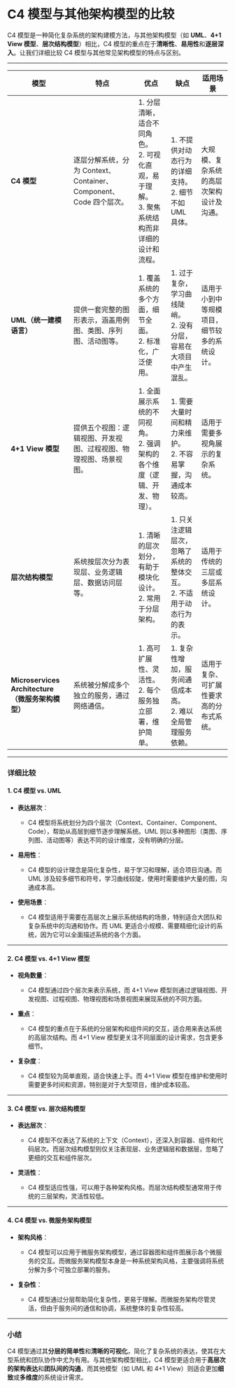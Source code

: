 # C4 模型与其他架构模型的比较

C4 模型是一种简化复杂系统的架构建模方法，与其他架构模型（如 **UML**、**4+1 View 模型**、**层次结构模型**）相比，C4 模型的重点在于**清晰性**、**易用性**和**逐层深入**。让我们详细比较 C4 模型与其他常见架构模型的特点与区别。

---

| **模型** | **特点** | **优点** | **缺点** | **适用场景** |
| --- | --- | --- | --- | --- |
| **C4 模型** | 逐层分解系统，分为 Context、Container、Component、Code 四个层次。 | 1. 分层清晰，适合不同角色。<br>2. 可视化直观，易于理解。<br>3. 聚焦系统结构而非详细的设计和流程。 | 1. 不提供对动态行为的详细支持。<br>2. 细节不如 UML 具体。 | 大规模、复杂系统的高层次架构设计及沟通。 |
| **UML（统一建模语言）** | 提供一套完整的图形表示，涵盖用例图、类图、序列图、活动图等。 | 1. 覆盖系统的多个方面，细节全面。<br>2. 标准化，广泛使用。 | 1. 过于复杂，学习曲线陡峭。<br>2. 没有分层，容易在大项目中产生混乱。 | 适用于小到中等规模项目，细节较多的系统设计。 |
| **4+1 View 模型** | 提供五个视图：逻辑视图、开发视图、过程视图、物理视图、场景视图。 | 1. 全面展示系统的不同视角。<br>2. 强调架构的各个维度（逻辑、开发、物理）。 | 1. 需要大量时间和精力来维护。<br>2. 不容易掌握，沟通成本较高。 | 适用于需要多视角展示的复杂系统。 |
| **层次结构模型** | 系统按层次分为表现层、业务逻辑层、数据访问层等。 | 1. 清晰的层次划分，有助于模块化设计。<br>2. 常用于分层架构。 | 1. 只关注逻辑层次，忽略了系统的整体交互。<br>2. 不适用于动态行为的表示。 | 适用于传统的三层或多层系统设计。 |
| **Microservices Architecture（微服务架构模型）** | 系统被分解成多个独立的服务，通过网络通信。 | 1. 高可扩展性、灵活性。<br>2. 每个服务独立部署，维护简单。 | 1. 复杂性增加，服务间通信成本高。<br>2. 难以全局管理服务依赖。 | 适用于复杂、可扩展性要求高的分布式系统。 |

---

### 详细比较

#### 1. **C4 模型 vs. UML**
- **表达层次**：
  - C4 模型将系统划分为四个层次（Context、Container、Component、Code），帮助从高层到细节逐步理解系统。UML 则以多种图形（类图、序列图、活动图等）表达不同的设计维度，没有明确的分层。
  
- **易用性**：
  - C4 模型的设计理念是简化复杂性，易于学习和理解，适合项目沟通。而 UML 涉及较多细节和符号，学习曲线较陡，使用时需要维护大量的图，沟通成本高。

- **使用场景**：
  - C4 模型适用于需要在高层次上展示系统结构的场景，特别适合大团队和复杂系统中的沟通和协作。而 UML 更适合小规模、需要精细化设计的系统，因为它可以全面描述系统的各个方面。

---

#### 2. **C4 模型 vs. 4+1 View 模型**
- **视角数量**：
  - C4 模型通过四个层次来表示系统，而 4+1 View 模型则通过逻辑视图、开发视图、过程视图、物理视图和场景视图来展现系统的不同方面。

- **重点**：
  - C4 模型的重点在于系统的分层架构和组件间的交互，适合用来表达系统的高层次结构。而 4+1 View 模型更关注不同层面的设计需求，包含更多细节。

- **复杂度**：
  - C4 模型较为简单直观，适合快速上手。而 4+1 View 模型在维护和使用时需要更多时间和资源，特别是对于大型项目，维护成本较高。

---

#### 3. **C4 模型 vs. 层次结构模型**
- **表达层次**：
  - C4 模型不仅表达了系统的上下文（Context），还深入到容器、组件和代码层次。而层次结构模型则仅关注表现层、业务逻辑层和数据层，忽略了更细的交互和组件层次。

- **灵活性**：
  - C4 模型适应性强，可以用于各种架构风格。而层次结构模型通常用于传统的三层架构，灵活性较低。

---

#### 4. **C4 模型 vs. 微服务架构模型**
- **架构风格**：
  - C4 模型可以应用于微服务架构模型，通过容器图和组件图展示各个微服务的交互。而微服务架构模型本身是一种系统架构风格，主要强调将系统分解为多个可独立部署的服务。

- **复杂性**：
  - C4 模型通过分层帮助简化复杂性，更易于理解。而微服务架构尽管灵活，但由于服务间的通信和协调，系统整体的复杂性较高。

---

### 小结

C4 模型通过其**分层的简单性**和**清晰的可视化**，简化了复杂系统的表达，使其在大型系统和团队协作中尤为有用。与其他架构模型相比，C4 模型更适合用于**高层次的架构表达**和**团队间的沟通**，而其他模型（如 UML 和 4+1 View）则适合更加**细致**或**多维度**的系统设计需求。
